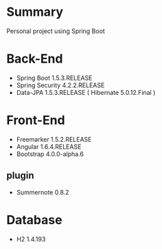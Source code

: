 # Summary

Personal project using Spring Boot

# Back-End

* Spring Boot 1.5.3.RELEASE
* Spring Security 4.2.2.RELEASE
* Data-JPA 1.5.3.RELEASE ( Hibernate 5.0.12.Final )

# Front-End

* Freemarker 1.5.2.RELEASE
* Angular 1.6.4.RELEASE
* Bootstrap 4.0.0-alpha.6

## plugin

* Summernote 0.8.2

# Database

* H2 1.4.193